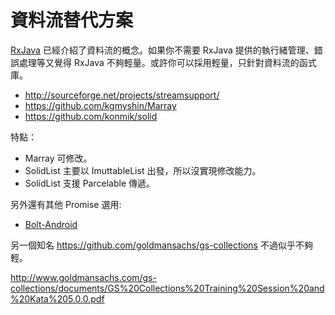 # 資料流替代方案

[RxJava](RxJava) 已經介紹了資料流的概念。如果你不需要 RxJava  提供的執行緒管理、錯誤處理等又覺得 RxJava 不夠輕量。或許你可以採用輕量，只針對資料流的函式庫。

* http://sourceforge.net/projects/streamsupport/
* https://github.com/kgmyshin/Marray
* https://github.com/konmik/solid

特點：

* Marray 可修改。
* SolidList 主要以 ImuttableList 出發，所以沒實現修改能力。
* SolidList 支援 Parcelable 傳遞。

另外還有其他 Promise 選用:

* [Bolt-Android](bolts-android.md)

另一個知名 https://github.com/goldmansachs/gs-collections 不過似乎不夠輕。

http://www.goldmansachs.com/gs-collections/documents/GS%20Collections%20Training%20Session%20and%20Kata%205.0.0.pdf
